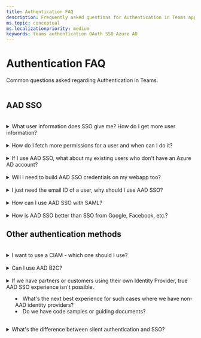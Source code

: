 ```yaml
---
title: Authentication FAQ
description: Frequently asked questions for Authentication in Teams app
ms.topic: conceptual
ms.localizationpriority: medium
keywords: teams authentication OAuth SSO Azure AD
---
```

# Authentication FAQ

Common questions asked regarding Authentication in Teams.
<br><br>

## AAD SSO

<br>
<details>
<summary>What user information does SSO give me? How do I get more user information?</summary>

**Answer**:
</details>
<br>
<details>
<summary>How do I fetch more permissions for a user and when can I do it?</summary>

**Answer**: You can use the On-behalf-of (OBO) flow in your application to request more permissions for your user from Azure AD. The permissions may require the user to give consent for using their Teams identity. You can resolve consent requirement in two ways:

- Prompt the user to give consent.
- The admin can consent on user's behalf. In this case, you may need to ensure the first user is an administrator or provide some kind of installation or setup process to gain the consent.

</details>
<br>
<details>
<summary>If I use AAD SSO, what about my existing users who don't have an Azure AD account?</summary>

**Answer**: There are two options for resolving this issue:

- You don't need to use Azure AD. Teams can provide pop-ups to allow other identity services to present their login screen.
  This may have disadvantages, such as:
  
  - Users juggle multiple user accounts using extra logins.
  - Setting permission within the app requires an admin or Team owner to determine the app’s login by each AAD user.
  - Removing non-AAD accounts accounts for users who leave the organization; etc.
  
  However, it's possible and many large apps use this method.

- Implement an identity mapping scheme. This is a design already used by many partners. Users to log into both your app’s IdP and Azure AD. Your app stores this mapping (either in its database or in user’s Azure AD profile). Your app’s authentication code must accommodate Azure AD SSO, and look up the user’s identity, content, and permission within the app.

</details>
<br>
<details>
<summary>Will I need to build AAD SSO credentials on my webapp too?</summary>

**Answer**:
</details>
<br>
<details>
<summary>I just need the email ID of a user, why should I use AAD SSO?</summary>

**Answer**:
</details>
<br>
<details>
<summary>How can I use AAD SSO with SAML?</summary>

**Answer**:
</details>
<br>
<details>
<summary>How is AAD SSO better than SSO from Google, Facebook, etc.?</summary>

**Answer**:
</details>

## Other authentication methods

<br>
<details>
<summary>I want to use a CIAM - which one should I use?</summary>

**Answer**:
</details>
<br>
<details>
<summary>Can I use AAD B2C?</summary>

**Answer**:
</details>
<br>

<details>
<summary>If we have partners or customers using their own Identity Provider, true AAD SSO experience isn't possible.

- What's the next best experience for such cases where we have non-AAD identity providers?
- Do we have code samples or guiding documents?</summary>

**Answer**:
</details>
<br>
<details>
<summary>What's the difference between silent authentication and SSO?</summary>

**Answer**:
</details>
